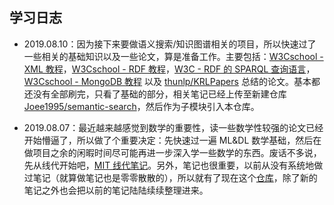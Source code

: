 ## 学习日志

- 2019.08.10：因为接下来要做语义搜索/知识图谱相关的项目，所以快速过了一些相关的基础知识以及一些论文，算是准备工作。主要包括：[W3Cschool - XML 教程](<https://www.w3cschool.cn/xml/?>)，[W3Cschool - RDF 教程](<https://www.w3cschool.cn/rdf/?>)，[W3C - RDF 的 SPARQL 查询语言](<https://www.w3.org/TR/rdf-sparql-query/>)，[W3Cschool - MongoDB 教程](<https://www.w3cschool.cn/mongodb/?>) 以及 [thunlp/KRLPapers](<https://github.com/thunlp/KRLPapers>) 总结的论文。基本都还没有全部刷完，只看了基础的部分，相关笔记已经上传至新建仓库 [Joee1995/semantic-search](<https://github.com/Joee1995/semantic-search>)，然后作为子模块引入本仓库。

- 2019.08.07：最近越来越感觉到数学的重要性，读一些数学性较强的论文已经开始懵逼了，所以做了个重要决定：先快速过一遍 ML&DL 数学基础，然后在做项目之余的闲暇时间尽可能再进一步深入学一些数学的东西。废话不多说，先从线代开始吧，[MIT 线代笔记](<https://linalg.apachecn.org/#/>)。另外，笔记也很重要，以前从没有系统地做过笔记（就算做笔记也是零零散散的），所以就有了现在这个[仓库](<https://github.com/Joee1995/homepage>)，除了新的笔记之外也会把以前的笔记陆陆续续整理进来。

